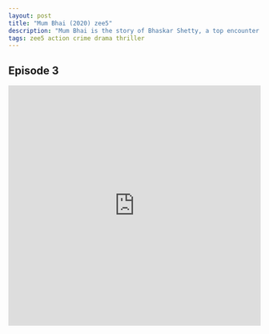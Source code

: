 ```yaml
---
layout: post
title: "Mum Bhai (2020) zee5"
description: "Mum Bhai is the story of Bhaskar Shetty, a top encounter specialist. His passion to rule the city saw no limits, and he ended up becoming someone he never wished to become."
tags: zee5 action crime drama thriller
---
```



## Episode 3

<div class="responsive-container">
<iframe src="https://drive.google.com/file/d/1Pei-Jyj-qLSV4SdkpGh9x4w-O77SVYhw/preview" frameborder="0" marginwidth="0" marginheight="0" scrolling="NO" width="100%" height="480" allowfullscreen=""></iframe>
<div style="width: 80px; height: 80px; position: absolute; opacity: 0; right: 0px; top: 0px;"> </div></div>
